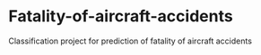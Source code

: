 # Fatality-of-aircraft-accidents
Classification project for prediction of fatality of aircraft accidents
